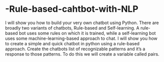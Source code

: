 # -Rule-based-cahtbot-with-NLP
 I will show you how to build your very own chatbot using Python. There are broadly two variants of chatbots, Rule-based and Self-learning.
 A rule-based bot uses some rules on which it is trained, while a self-learning bot uses some machine-learning-based approach to chat.
I will show you how to create a simple and quick chatbot in python using a rule-based approach.
Create the chatbots list of recognizable patterns and it’s a response to those patterns. To do this we will create a variable called pairs.
